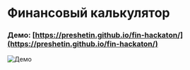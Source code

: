 # Финансовый калькулятор

### Демо: [https://preshetin.github.io/fin-hackaton/](https://preshetin.github.io/fin-hackaton/)

![Демо](https://www.dropbox.com/s/kjp470q3n6txdin/out.gif?raw=1 "Logo Title Text 1")
